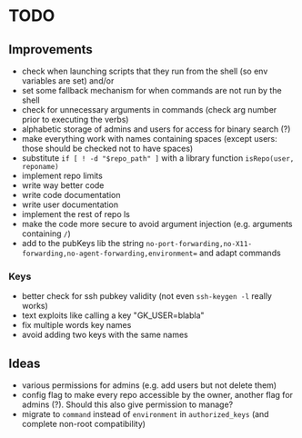 # TODO


## Improvements
- check when launching scripts that they run from the shell (so env variables are set) and/or
- set some fallback mechanism for when commands are not run by the shell
- check for unnecessary arguments in commands (check arg number prior to executing the verbs)
- alphabetic storage of admins and users for access for binary search (?)
- make everything work with names containing spaces (except users: those should be checked not to have spaces)
- substitute `if [ ! -d "$repo_path" ]` with a library function `isRepo(user, reponame)`
- implement repo limits
- write way better code
- write code documentation
- write user documentation
- implement the rest of repo ls
- make the code more secure to avoid argument injection (e.g. arguments containing `/`)
- add to the pubKeys lib the string `no-port-forwarding,no-X11-forwarding,no-agent-forwarding,environment=` and adapt commands

### Keys
- better check for ssh pubkey validity (not even `ssh-keygen -l` really works)
- text exploits like calling a key "GK_USER=blabla"
- fix multiple words key names
- avoid adding two keys with the same names


## Ideas
- various permissions for admins (e.g. add users but not delete them)
- config flag to make every repo accessible by the owner, another flag for admins (?). Should this also give permission to manage?
- migrate to `command` instead of `environment` in `authorized_keys` (and complete non-root compatibility)
